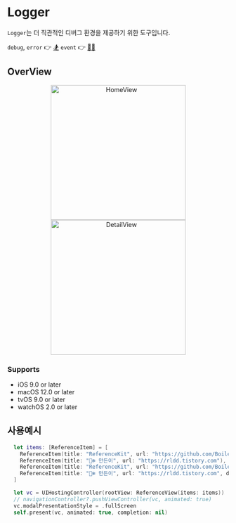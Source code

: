 # Logger

`Logger`는 더 직관적인 디버그 환경을 제공하기 위한 도구입니다.

`debug`, `error` 👉 [🏂](https://github.com/jaesung-0o0)
`event` 👉 [🐻‍❄️](https://github.com/lgvv)

## OverView
<p align="center">
<img width="307" alt="HomeView" src="https://user-images.githubusercontent.com/56182112/176992190-943513c6-27bd-4fac-8f3a-d2dba4fe7f3f.png"><img width="307" alt="DetailView" src="https://user-images.githubusercontent.com/56182112/176992199-c33e27b4-b6be-4d10-afbb-f21662d7cccb.png">
</p>

### Supports
* iOS 9.0 or later
* macOS 12.0 or later
* tvOS 9.0 or later
* watchOS 2.0 or later

## 사용예시

```swift
  let items: [ReferenceItem] = [
    ReferenceItem(title: "ReferenceKit", url: "https://github.com/BoilerSwift/ReferenceKit"),
    ReferenceItem(title: "🐻‍❄️ 만든이", url: "https://rldd.tistory.com"),
    ReferenceItem(title: "ReferenceKit", url: "https://github.com/BoilerSwift/ReferenceKit", deprecated: true),
    ReferenceItem(title: "🐻‍❄️ 만든이", url: "https://rldd.tistory.com", deprecated: true)  
  ]

  let vc = UIHostingController(rootView: ReferenceView(items: items))
  // navigationController?.pushViewController(vc, animated: true)
  vc.modalPresentationStyle = .fullScreen
  self.present(vc, animated: true, completion: nil)
```

```
